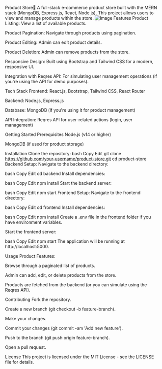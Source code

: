 Product Store🥳
A full-stack e-commerce product store built with the MERN stack (MongoDB, Express.js, React, Node.js). This project allows users to view and manage products within the store.
![Image](https://github.com/user-attachments/assets/9b530dea-4f39-46d1-b548-a547999631a2)
Features
Product Listing: View a list of available products.

Product Pagination: Navigate through products using pagination.

Product Editing: Admin can edit product details.

Product Deletion: Admin can remove products from the store.

Responsive Design: Built using Bootstrap and Tailwind CSS for a modern, responsive UI.

Integration with Reqres API: For simulating user management operations (if you're using the API for demo purposes).

Tech Stack
Frontend: React.js, Bootstrap, Tailwind CSS, React Router

Backend: Node.js, Express.js

Database: MongoDB (if you're using it for product management)

API Integration: Reqres API for user-related actions (login, user management)

Getting Started
Prerequisites
Node.js (v14 or higher)

MongoDB (if used for product storage)

Installation
Clone the repository:
bash
Copy
Edit
git clone https://github.com/your-username/product-store.git
cd product-store
Backend Setup:
Navigate to the backend directory:

bash
Copy
Edit
cd backend
Install dependencies:

bash
Copy
Edit
npm install
Start the backend server:

bash
Copy
Edit
npm start
Frontend Setup:
Navigate to the frontend directory:

bash
Copy
Edit
cd frontend
Install dependencies:

bash
Copy
Edit
npm install
Create a .env file in the frontend folder if you have environment variables.

Start the frontend server:

bash
Copy
Edit
npm start
The application will be running at http://localhost:5000.

Usage
Product Features:

Browse through a paginated list of products.

Admin can add, edit, or delete products from the store.

Products are fetched from the backend (or you can simulate using the Reqres API).

Contributing
Fork the repository.

Create a new branch (git checkout -b feature-branch).

Make your changes.

Commit your changes (git commit -am 'Add new feature').

Push to the branch (git push origin feature-branch).

Open a pull request.

License
This project is licensed under the MIT License - see the LICENSE file for details.
